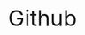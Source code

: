 <div id="capture" class="capture" style="text-align: center; justify-content: center; height: 20vw;">
            <div id="heading" class="heading" placeholder="edit me" contenteditable="true" style="font-size: 40px;">&nbsp;Github&nbsp;</div>
          </div>
